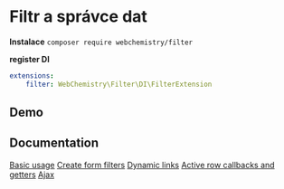 # Filtr a správce dat

**Instalace**
`composer require webchemistry/filter`

**register DI**
```yaml
extensions:
    filter: WebChemistry\Filter\DI\FilterExtension
```

## Demo

## Documentation

[Basic usage](https://github.com/WebChemistry/filter/blob/master/docs/basic.md)
[Create form filters](https://github.com/WebChemistry/filter/blob/master/docs/filters.md)
[Dynamic links](https://github.com/WebChemistry/filter/blob/master/docs/links.md)
[Active row callbacks and getters](https://github.com/WebChemistry/filter/blob/master/docs/additional.md)
[Ajax](https://github.com/WebChemistry/filter/blob/master/docs/ajax.md)
